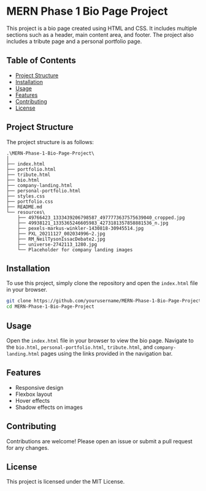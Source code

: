 # MERN Phase 1 Bio Page Project

This project is a bio page created using HTML and CSS. It includes multiple sections such as a header, main content area, and footer. The project also includes a tribute page and a personal portfolio page.

## Table of Contents

- [Project Structure](#project-structure)
- [Installation](#installation)
- [Usage](#usage)
- [Features](#features)
- [Contributing](#contributing)
- [License](#license)

## Project Structure

The project structure is as follows:

```
.\MERN-Phase-1-Bio-Page-Project\
│
├── index.html
├── portfolio.html
├── tribute.html
├── bio.html
├── company-landing.html
├── personal-portfolio.html
├── styles.css
├── portfolio.css
├── README.md
└── resources\
    ├── 49766423_1333439206798587_4977773637575639040_cropped.jpg
    ├── 49938121_1335365246605983_4273181357858881536_n.jpg
    ├── pexels-markus-winkler-1430818-30945514.jpg
    ├── PXL_20211127_002034996~2.jpg
    ├── RM_NeilTysonIssacDebate2.jpg
    ├── universe-2742113_1280.jpg
    └── Placeholder for company landing images
```

## Installation

To use this project, simply clone the repository and open the `index.html` file in your browser.

```bash
git clone https://github.com/yourusername/MERN-Phase-1-Bio-Page-Project.git
cd MERN-Phase-1-Bio-Page-Project
```

## Usage
Open the `index.html` file in your browser to view the bio page. Navigate to the `bio.html`, `personal-portfolio.html`, `tribute.html`, and `company-landing.html` pages using the links provided in the navigation bar.

## Features

- Responsive design
- Flexbox layout
- Hover effects
- Shadow effects on images

## Contributing

Contributions are welcome! Please open an issue or submit a pull request for any changes.

## License

This project is licensed under the MIT License.

